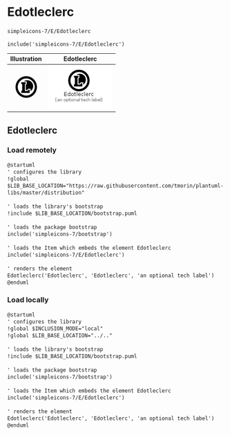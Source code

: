 # Edotleclerc


```text
simpleicons-7/E/Edotleclerc
```

```text
include('simpleicons-7/E/Edotleclerc')
```



| Illustration | Edotleclerc |
| :---: | :---: |
| ![illustration for Illustration](../../simpleicons-7/E/Edotleclerc.png) | ![illustration for Edotleclerc](../../simpleicons-7/E/Edotleclerc.Local.png) |




## Edotleclerc

### Load remotely
```plantuml
@startuml
' configures the library
!global $LIB_BASE_LOCATION="https://raw.githubusercontent.com/tmorin/plantuml-libs/master/distribution"

' loads the library's bootstrap
!include $LIB_BASE_LOCATION/bootstrap.puml

' loads the package bootstrap
include('simpleicons-7/bootstrap')

' loads the Item which embeds the element Edotleclerc
include('simpleicons-7/E/Edotleclerc')

' renders the element
Edotleclerc('Edotleclerc', 'Edotleclerc', 'an optional tech label')
@enduml
```

### Load locally
```plantuml
@startuml
' configures the library
!global $INCLUSION_MODE="local"
!global $LIB_BASE_LOCATION="../.."

' loads the library's bootstrap
!include $LIB_BASE_LOCATION/bootstrap.puml

' loads the package bootstrap
include('simpleicons-7/bootstrap')

' loads the Item which embeds the element Edotleclerc
include('simpleicons-7/E/Edotleclerc')

' renders the element
Edotleclerc('Edotleclerc', 'Edotleclerc', 'an optional tech label')
@enduml
```

